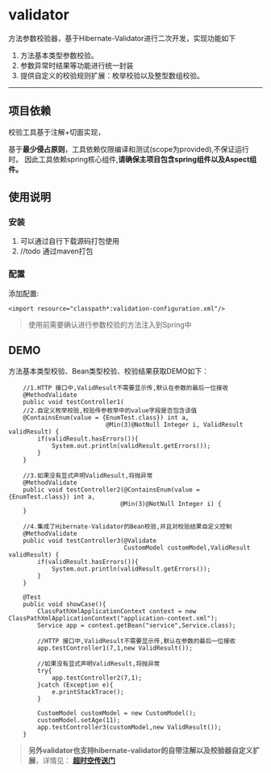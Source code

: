 # validator
方法参数校验器，基于Hibernate-Validator进行二次开发，实现功能如下

1. 方法基本类型参数校验。
2. 参数异常时结果等功能进行统一封装
3. 提供自定义的校验规则扩展：枚举校验以及整型数组校验。

---
## 项目依赖
校验工具基于注解+切面实现，

基于**最少侵占原则**，工具依赖仅限编译和测试(scope为provided),不保证运行时。
因此工具依赖spring核心组件,**请确保主项目包含spring组件以及Aspect组件。**
## 使用说明

### 安装
1. 可以通过自行下载源码打包使用
2. //todo 通过maven打包

### 配置

添加配置:

`<import resource="classpath*:validation-configuration.xml"/>`

> 使用前需要确认进行参数校验的方法注入到Spring中

## DEMO

方法基本类型校验、Bean类型校验、校验结果获取DEMO如下：

```
    //1.HTTP 接口中,ValidResult不需要显示传,默认在参数的最后一位接收
    @MethodValidate
    public void testController1(
    //2.自定义枚举校验,校验传参枚举中的value字段是否包含该值
    @ContainsEnum(value = {EnumTest.class}) int a,
                           @Min(3)@NotNull Integer i, ValidResult validResult) {
        if(validResult.hasErrors()){
            System.out.println(validResult.getErrors());
        }
    }

    //3.如果没有显式声明ValidResult,将抛异常
    @MethodValidate
    public void testController2(@ContainsEnum(value = {EnumTest.class}) int a,
                               @Min(3)@NotNull Integer i) {
    }

    //4.集成了Hibernate-Validator的Bean校验,并且对校验结果自定义控制
    @MethodValidate
    public void testController3(@Validate
                                CustomModel customModel,ValidResult validResult) {
        if(validResult.hasErrors()){
            System.out.println(validResult.getErrors());
        }
    }

    @Test
    public void showCase(){
        ClassPathXmlApplicationContext context = new ClassPathXmlApplicationContext("application-context.xml");
        Service app = context.getBean("service",Service.class);
	
        //HTTP 接口中,ValidResult不需要显示传,默认在参数的最后一位接收
        app.testController1(7,1,new ValidResult());
	
        //如果没有显式声明ValidResult,将抛异常
        try{
            app.testController2(7,1);
        }catch (Exception e){
            e.printStackTrace();
        }

        CustomModel customModel = new CustomModel();
        customModel.setAge(11);
        app.testController3(customModel,new ValidResult());
    }
```


> **另外validator也支持hibernate-validator的自带注解以及校验器自定义扩展**，详情见：
**[超时空传送门](http://hibernate.org/validator/documentation/)**

